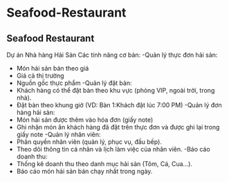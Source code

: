 # Seafood-Restaurant
## Seafood Restaurant
Dự án Nhà hàng Hải Sản
Các tính năng cơ bản:
-Quản lý thực đơn hải sản:
  +	Món hải sản bán theo giá
  +	Giá cả thị trường
  +	Nguồn gốc thực phẩm
-Quản lý đặt bàn:
  +	Khách hàng có thể đặt bàn theo khu vực (phòng VIP, ngoài trời, trong nhà).
  +	Đặt bàn theo khung giờ (VD: Bàn 1:Khách đặt lúc 7:00 PM)
-Quản lý đơn hàng hải sản:
  +	Món hải sản được thêm vào hóa đơn (giấy note)
  +	Ghi nhận món ăn khách hàng đã đặt trên thực đơn và được ghi lại trong giấy note
-Quản lý nhân viên:
  +	Phân quyền nhân viên (quản lý, phục vụ, đầu bếp).
  +	Theo dõi thông tin cá nhân và lịch làm việc của nhân viên.
-Báo cáo doanh thu:
  +	Thống kê doanh thu theo danh mục hải sản (Tôm, Cá, Cua...).
  +	Báo cáo món hải sản bán chạy nhất trong ngày.


